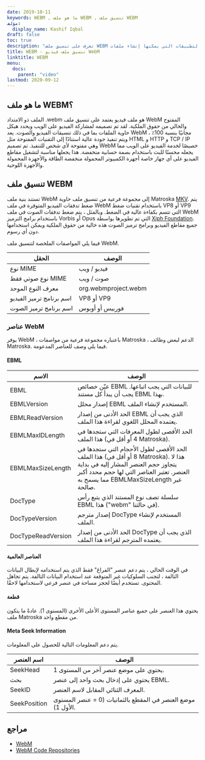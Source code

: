 ```yaml
---
date: 2019-10-11
keywords: WEBM , ما هو ملف WEBM , تنسيق ملف WEBM
مؤلف:
  display_name: Kashif Iqbal
draft: false
toc: true
description: "تعرف على تنسيق ملف WEBM وواجهات برمجة التطبيقات التي يمكنها إنشاء ملفات WEBM وفتحها."
title: WEBM - تنسيق ملف فيديو WebM
linktitle: WEBM
menu:
  docs:
    parent: "video"
lastmod: 2020-09-12
---
```


## ما هو ملف WEBM؟

الملف ذو الامتداد .webm هو ملف فيديو يعتمد على تنسيق ملف WebM المفتوح والخالي من حقوق الملكية. لقد تم تصميمه لمشاركة الفيديو على الويب ويحدد هيكل حاوية الملفات بما في ذلك تنسيقات الفيديو والصوت. يعد WebM مجانيًا بنسبة 100٪ ، ويتم تنفيذ جودة عالية استنادًا إلى التقنيات المفتوحة مثل HTML و HTTP و TCP / IP وهي مفتوحة لأي شخص للتنفيذ. تم تصميم WebM خصيصًا لخدمة الفيديو على الويب مما يجعله محسنًا للبث باستخدام بصمة حسابية منخفضة. هذا يجعلها مناسبة لتشغيل مقاطع الفيديو على أي جهاز خاصة أجهزة الكمبيوتر المحمولة منخفضة الطاقة والأجهزة المحمولة والأجهزة اللوحية.

## تنسيق ملف WEBM

تستند بنية ملف WebM إلى مجموعة فرعية من تنسيق ملف حاوية Matroska [MKV](/ar/video/mkv/). يتم ضغط تدفقات الفيديو المتوفرة في ملف WebM باستخدام تقنيات ضغط VP8 أو VP9 التي تتسم بكفاءة عالية في الضغط. وبالمثل ، يتم ضغط تدفقات الصوت في ملف WebM باستخدام برامج الترميز Vorbis أو Opus التي تم تطويرها بواسطة [Xiph Foundation](https://www.xiph.org/). جميع مقاطع الفيديو وبرامج ترميز الصوت هذه خالية من حقوق الملكية ويمكن استخدامها دون أي رسوم.

فيما يلي المواصفات الملخصة لتنسيق ملف WebM.

| الحقل | الوصف |
---|---|
| نوع MIME | فيديو / ويب |
| نوع صوتي فقط MIME | صوت / ويب |
معرف النوع الموحد | org.webmproject.webm |
| اسم برنامج ترميز الفيديو | VP8 أو VP9 |
| اسم برنامج ترميز الصوت | فوربيس أو أوبوس |

### عناصر WebM

يوفر WebM ، باعتباره مجموعة فرعية من مواصفات Matroska ، الدعم لبعض وظائف Matroska. فيما يلي وصف للعناصر المدعومة.

#### EBML

| الاسم | الوصف |
---|---|
| EBML | عيّن خصائص EBML للبيانات التي يجب اتباعها. يجب أن يبدأ كل مستند EBML بهذا. |
| EBMLVersion | إصدار محلل EBML المستخدم لإنشاء الملف. |
| EBMLReadVersion | الحد الأدنى من إصدار EBML الذي يجب أن يعتمده المحلل اللغوي لقراءة هذا الملف.
| EBMLMaxIDLength | الحد الأقصى لطول المعرفات التي ستجدها في هذا الملف (4 أو أقل في Matroska).
| EBMLMaxSizeLength | الحد الأقصى لطول الأحجام التي ستجدها في هذا الملف (8 أو أقل في Matroska). هذا لا يتجاوز حجم العنصر المشار إليه في بداية العنصر. تعتبر العناصر التي لها حجم محدد أكبر مما يسمح به EBMLMaxSizeLength غير صالحة.
| DocType | سلسلة تصف نوع المستند الذي يتبع رأس EBML هذا ("webm" في حالتنا).
| DocTypeVersion | إصدار مترجم DocType المستخدم لإنشاء الملف. |
| DocTypeReadVersion | الحد الأدنى من إصدار DocType الذي يجب أن يعتمده المترجم لقراءة هذا الملف.

#### العناصر العالمية

في الوقت الحالي ، يتم دعم عنصر "الفراغ" فقط الذي يتم استخدامه لإبطال البيانات التالفة ، لتجنب السلوكيات غير المتوقعة عند استخدام البيانات التالفة. يتم تجاهل المحتوى. تستخدم أيضًا لحجز مساحة في عنصر فرعي لاستخدامها لاحقًا.

#### قطعة
يحتوي هذا العنصر على جميع عناصر المستوى الأعلى الأخرى (المستوى 1). عادةً ما يتكون ملف Matroska من مقطع واحد.

#### Meta Seek Information

يتم دعم المعلومات التالية للحصول على المعلومات.

| اسم العنصر | الوصف |
---|---|
| SeekHead | يحتوي على موضع عنصر آخر من المستوى 1. |
| بحث | يحتوي على إدخال بحث واحد إلى عنصر EBML. |
| SeekID | المعرف الثنائي المقابل لاسم العنصر. |
| SeekPosition | موضع العنصر في المقطع بالثمانيات (0 = عنصر المستوى الأول 1).

## مراجع

* [WebM](https://www.webmproject.org/)
* [WebM Code Repositories](https://www.webmproject.org/code/#webp-repositories)

